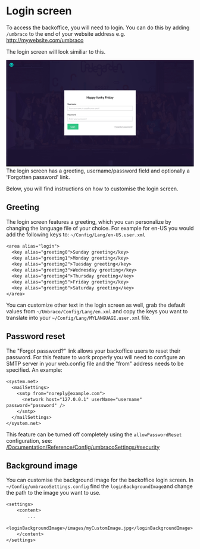 # Login screen
To access the backoffice, you will need to login. You can do this by adding `/umbraco` to the end of your website address e.g. http://mywebsite.com/umbraco

The login screen will look similiar to this. 

![Login screen](../images/umbraco7-6_login.jpg "The login screen has a greeting, username/password field and optionally a 'Forgotten password' link.")
The login screen has a greeting, username/password field and optionally a 'Forgotten password' link.

Below, you will find instructions on how to customise the login screen. 

## Greeting
The login screen features a greeting, which you can personalize by changing the language file of your choice. For example for en-US you would add the following keys to: `~/Config/Lang/en-US.user.xml`

    <area alias="login">
      <key alias="greeting0">Sunday greeting</key>
      <key alias="greeting1">Monday greeting</key>
      <key alias="greeting2">Tuesday greeting</key>
      <key alias="greeting3">Wednesday greeting</key>
      <key alias="greeting4">Thursday greeting</key>
      <key alias="greeting5">Friday greeting</key>
      <key alias="greeting6">Saturday greeting</key>
    </area>

You can customize other text in the login screen as well, grab the default values from `~/Umbraco/Config/Lang/en.xml` and copy the keys you want to translate into your `~/Config/Lang/MYLANGUAGE.user.xml` file. 

## Password reset

The "Forgot password?" link allows your backoffice users to reset their password. For this feature to work properly you will need to configure an SMTP server in your web.config file and the "from" address needs to be specified. An example:

    <system.net>
      <mailSettings>
        <smtp from="noreply@example.com">
          <network host="127.0.0.1" userName="username" password="password" />
        </smtp>
      </mailSettings>
    </system.net>

This feature can be turned off completely using the `allowPasswordReset` configuration, see: [/Documentation/Reference/Config/umbracoSettings/#security](/Documentation/Reference/Config/umbracoSettings/#security) 

## Background image
You can customise the background image for the backoffice login screen. In `~/Config/umbracoSettings.config` find the `loginBackgroundImage`and change the path to the image you want to use.

    <settings>
        <content>
            ...
            <loginBackgroundImage>/images/myCustomImage.jpg</loginBackgroundImage>        
        </content>
    </settings>
    
